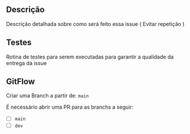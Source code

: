 ## Descrição

Descrição detalhada sobre como será feito essa issue ( Evitar repetição )

## Testes

Rotina de testes para serem executadas para garantir a qualidade da entrega da issue

## GitFlow

Criar uma Branch a partir de: `main`

É necessário abrir uma PR para as branchs a seguir:

- [ ] `main`
- [ ] `dev`

